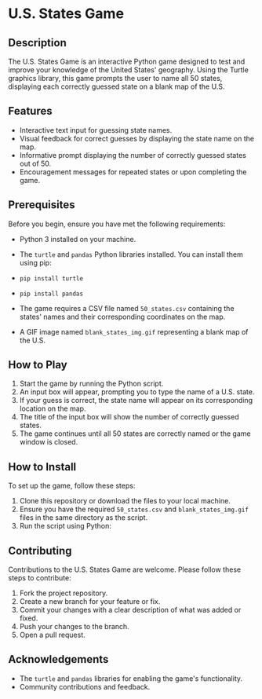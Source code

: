 # U.S. States Game

## Description

The U.S. States Game is an interactive Python game designed to test and improve your knowledge of the United States' geography. Using the Turtle graphics library, this game prompts the user to name all 50 states, displaying each correctly guessed state on a blank map of the U.S.

## Features

- Interactive text input for guessing state names.
- Visual feedback for correct guesses by displaying the state name on the map.
- Informative prompt displaying the number of correctly guessed states out of 50.
- Encouragement messages for repeated states or upon completing the game.

## Prerequisites

Before you begin, ensure you have met the following requirements:

- Python 3 installed on your machine.
- The `turtle` and `pandas` Python libraries installed. You can install them using pip:

- `pip install turtle`
- `pip install pandas`

- The game requires a CSV file named `50_states.csv` containing the states' names and their corresponding coordinates on the map.
- A GIF image named `blank_states_img.gif` representing a blank map of the U.S.

## How to Play

1. Start the game by running the Python script.
2. An input box will appear, prompting you to type the name of a U.S. state.
3. If your guess is correct, the state name will appear on its corresponding location on the map.
4. The title of the input box will show the number of correctly guessed states.
5. The game continues until all 50 states are correctly named or the game window is closed.

## How to Install

To set up the game, follow these steps:

1. Clone this repository or download the files to your local machine.
2. Ensure you have the required `50_states.csv` and `blank_states_img.gif` files in the same directory as the script.
3. Run the script using Python:
 
## Contributing

Contributions to the U.S. States Game are welcome. Please follow these steps to contribute:

1. Fork the project repository.
2. Create a new branch for your feature or fix.
3. Commit your changes with a clear description of what was added or fixed.
4. Push your changes to the branch.
5. Open a pull request.


## Acknowledgements

- The `turtle` and `pandas` libraries for enabling the game's functionality.
- Community contributions and feedback.





